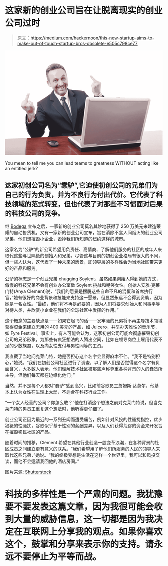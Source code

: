 # 这家新的创业公司旨在让脱离现实的创业公司过时

> 原文：<https://medium.com/hackernoon/this-new-startup-aims-to-make-out-of-touch-startup-bros-obsolete-e505c798ce77>

![](img/57beb7c8f0e56ea22e82207ce400ed96.png)

You mean to tell me you can lead teams to greatness WITHOUT acting like an entitled jerk?

## 这家初创公司名为“蠢驴”,它迫使初创公司的兄弟们为自己的行为负责，并为不良行为付出代价。它代表了科技领域的范式转变，但也代表了对那些不习惯面对后果的科技公司的竞争。

继 [Bodega](https://www.fastcompany.com/40466047/two-ex-googlers-want-to-make-bodegas-and-mom-and-pop-corner-stores-obsolete) 宣布之后，一家新的创业公司莫名其妙地获得了 250 万美元来建造荣耀的自动售货机，又有一家新的创业公司宣布，旨在消除不食人间烟火的创业公司兄弟，他们想摧毁小企业，毁掉我们所知道的纽约这样的城市。

这家名为“公驴”的新公司希望用负责任、高情商、了解他们服务的社区的成年人来取代这些与世隔绝的创始人和兄弟。尽管这与目前的初创企业格局有很大的不同，但一些人认为，这代表了一种未来的愿景，即领导层的多样性会为当地社区带来更好的产品和服务。

公驴的标志是一个创业兄弟 chugging Soylent，虽然如果创始人得到她的方式，傲慢的科技兄弟不会有创业办公室做 Soylent 挑战和嘲笑女性。创始人安雅·克莱门特(Anya Clement)说，“我们的愿景是摆脱这些自命不凡的混蛋和首席执行官，”她有很好的商业背景和技能来支持这一愿景，但显然永远不会得到资助，因为她是一名女性。“最终，他们将不再是必要的，因为人们将要求创始人和同事平等对待人类，并欣赏小企业在我们的全球社区中发挥的作用。”

这个概念的主要缺点是——如果它起飞的话——发牢骚的兄弟将不再主导技术领域获得资金来建立无用的 400 美元的产品，如 Juicero，并举办灾难性的音乐节，如 Fyre Festival。事实上，有人可能会认为，这家初创公司可能会彻底摧毁初创公司的兄弟形象，为那些有疯狂想法的人腾出空间，比如在领导岗位上雇用代表不足的少数族裔，以及向女性支付与男性同等的工资。

我直截了当地问克莱门特，她是否担心这个名字会显得麻木不仁。“我不是特别担心，”她说。“我们在初创公司社区进行了调查，以了解人们是否觉得这个名字有负面含义，大多数人表示，他们理解技术社区被那些声称尊重各种背景的人的蠢货所主导，但他们每天都在边缘化他们。”

当然，并不是每个人都对“蠢驴”感到高兴，比如前谷歌员工詹姆斯·达莫尔，他基本上认为女性在生理上太弱，不适合在科技行业工作。

“一个女人经营的公司？你怎么敢？”他在打消这个想法之前对克莱门特说，但当克莱门特的男员工重复这个想法时，他听得更仔细了。

创业公司正因为最近的一系列丑闻而遭受痛苦，例如针对风投的性骚扰指控，优步猖獗的性骚扰，谷歌似乎基于性别的薪酬差异，以及人们获得荒谬的资金来开发旨在摧毁移民社区的产品。

随着时间的推移，Clement 希望在其他行业创造一股变革浪潮，在各种背景的社区成员之间建立更有意义的联系。“我们希望用了解他们所服务的人民的领导人来取代这些兄弟，”她说。“我的终极梦想是生活在这样一个世界里，我可以和风投交谈，而他不会邀请我回他的酒店房间。”

图片来源: [Shutterstock](https://www.shutterstock.com)

# 科技的多样性是一个严肃的问题。我犹豫要不要发表这篇文章，因为我很可能会收到大量的威胁信息，这一切都是因为我决定在互联网上分享我的观点。如果你喜欢这个，鼓掌和分享来表示你的支持。请永远不要停止为平等而战。
